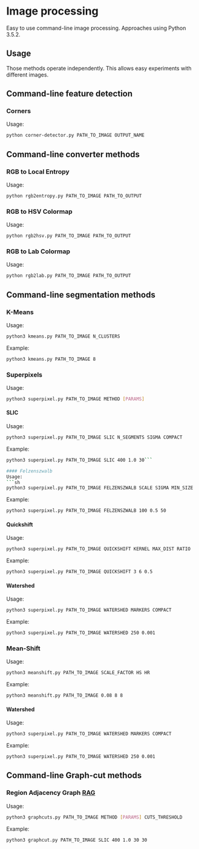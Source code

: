 # Image processing

Easy to use command-line image processing. Approaches using Python 3.5.2.

## Usage
Those methods operate independently. This allows easy experiments with different images.

## Command-line feature detection

### Corners
Usage: 
```sh
python corner-detector.py PATH_TO_IMAGE OUTPUT_NAME
```

## Command-line converter methods

### RGB to Local Entropy
Usage: 
```sh
python rgb2entropy.py PATH_TO_IMAGE PATH_TO_OUTPUT
```

### RGB to HSV Colormap
Usage: 
```sh
python rgb2hsv.py PATH_TO_IMAGE PATH_TO_OUTPUT
```

### RGB to Lab Colormap
Usage: 
```sh
python rgb2lab.py PATH_TO_IMAGE PATH_TO_OUTPUT
```

## Command-line segmentation methods

### K-Means
Usage: 
```sh
python3 kmeans.py PATH_TO_IMAGE N_CLUSTERS
```
Example: 
```sh
python3 kmeans.py PATH_TO_IMAGE 8
```

### Superpixels
Usage: 
```sh
python3 superpixel.py PATH_TO_IMAGE METHOD [PARAMS]
```

#### SLIC
Usage: 
```sh
python3 superpixel.py PATH_TO_IMAGE SLIC N_SEGMENTS SIGMA COMPACT
```

Example: 
```sh
python3 superpixel.py PATH_TO_IMAGE SLIC 400 1.0 30```

#### Felzenszwalb
Usage: 
```sh
python3 superpixel.py PATH_TO_IMAGE FELZENSZWALB SCALE SIGMA MIN_SIZE
```
Example: 
```sh
python3 superpixel.py PATH_TO_IMAGE FELZENSZWALB 100 0.5 50
```

#### Quickshift
Usage: 
```sh
python3 superpixel.py PATH_TO_IMAGE QUICKSHIFT KERNEL MAX_DIST RATIO
```
Example: 
```sh
python3 superpixel.py PATH_TO_IMAGE QUICKSHIFT 3 6 0.5
```

#### Watershed
Usage: 
```sh
python3 superpixel.py PATH_TO_IMAGE WATERSHED MARKERS COMPACT
```
Example: 
```sh
python3 superpixel.py PATH_TO_IMAGE WATERSHED 250 0.001
```

### Mean-Shift
Usage: 
```sh
python3 meanshift.py PATH_TO_IMAGE SCALE_FACTOR HS HR
```
Example: 
```sh
python3 meanshift.py PATH_TO_IMAGE 0.08 8 8
```

#### Watershed
Usage: 
```sh
python3 superpixel.py PATH_TO_IMAGE WATERSHED MARKERS COMPACT
```
Example: 
```sh
python3 superpixel.py PATH_TO_IMAGE WATERSHED 250 0.001
```

## Command-line Graph-cut methods

### Region Adjacency Graph [RAG](https://vcansimplify.wordpress.com/2014/07/06/scikit-image-rag-introduction/)
Usage: 
```sh
python3 graphcuts.py PATH_TO_IMAGE METHOD [PARAMS] CUTS_THRESHOLD
```
Example: 
```sh
python3 graphcut.py PATH_TO_IMAGE SLIC 400 1.0 30 30
```